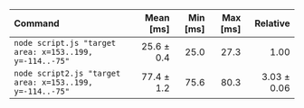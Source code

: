 | Command | Mean [ms] | Min [ms] | Max [ms] | Relative |
|:---|---:|---:|---:|---:|
| `node script.js "target area: x=153..199, y=-114..-75"` | 25.6 ± 0.4 | 25.0 | 27.3 | 1.00 |
| `node script2.js "target area: x=153..199, y=-114..-75"` | 77.4 ± 1.2 | 75.6 | 80.3 | 3.03 ± 0.06 |
